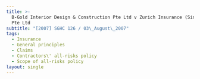 ```yaml
---
title: >-
  B-Gold Interior Design & Construction Pte Ltd v Zurich Insurance (Singapore)
  Pte Ltd
subtitle: "[2007] SGHC 126 / 03\_August\_2007"
tags:
  - Insurance
  - General principles
  - Claims
  - Contractors\' all-risks policy
  - Scope of all-risks policy
layout: single
---
```



